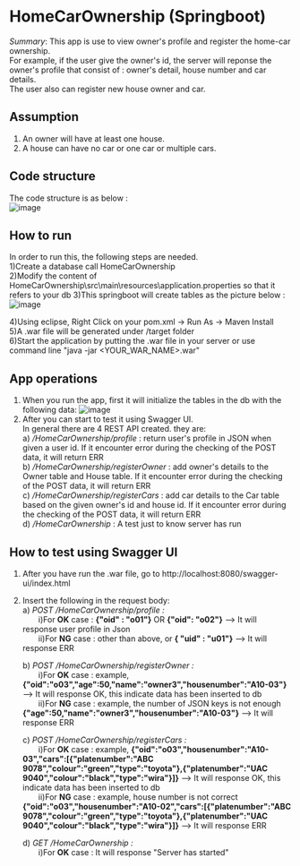 # HomeCarOwnership (Springboot)
<i>Summary</i>: This app is use to view owner's profile and register the home-car ownership. <br/>
For example, if the user give the owner's id, the server will reponse the owner's profile that consist of : owner's detail, house number and car details. <br/>
The user also can register new house owner and car. <br/>

## Assumption
1. An owner will have at least one house. <br/>
2. A house can have no car or one car or multiple cars. <br/>

## Code structure
The code structure is as below : <br/>
![image](https://github.com/user-attachments/assets/d1b8ccad-89a6-4cb7-81fc-01164d2fb006)


## How to run
In order to run this, the following steps are needed.<br/>
1)Create a database call HomeCarOwnership<br/>
2)Modify the content of HomeCarOwnership\src\main\resources\application.properties so that it refers to your db
3)This springboot will create tables as the picture below : <br/>
![image](https://github.com/user-attachments/assets/956b750c-c5f3-49cf-aab7-38a27efc5eb9)

4)Using eclipse, Right Click on your pom.xml -> Run As -> Maven Install <br/>
5)A .war file will be generated under /target folder <br/>
6)Start the application by putting the .war file in your server or use command line "java -jar <YOUR_WAR_NAME>.war" <br/>

## App operations
1. When you run the app, first it will initialize the tables in the db with the following data:
   ![image](https://github.com/user-attachments/assets/39b68d0a-e503-4460-8c6f-257a191c797c)
2. After you can start to test it using Swagger UI. <br/>
In general there are 4 REST API created. they are: <br/>
a) <i>/HomeCarOwnership/profile </i>: return user's profile in JSON when given a user id. If it encounter error during the checking of the POST data, it will return ERR <br/>
b) <i>/HomeCarOwnership/registerOwner </i>: add owner's details to the Owner table and House table. If it encounter error during the checking of the POST data, it will return ERR <br/>
c) <i>/HomeCarOwnership/registerCars </i> : add car details to the Car table based on the given owner's id and house id. If it encounter error during the checking of the POST data, it will return ERR <br/>
d) <i>/HomeCarOwnership </i>: A test just to know server has run <br/>

## How to test using Swagger UI
1) After you have run the .war file, go to http://localhost:8080/swagger-ui/index.html
2) Insert the following in the request body: <br/>
     a) <i>POST /HomeCarOwnership/profile  :</i> <br/>
          &emsp;&emsp;i)For <b>OK</b> case : <b>{"oid" : "o01"}</b>  OR  <b>{"oid": "o02"}</b>  --> It will response user profile in Json <br/>
          &emsp;&emsp;ii)For <b>NG</b> case : other than above, or <b>{ "uid" : "u01"}</b>  --> It will response ERR <br/>

     b) <i>POST /HomeCarOwnership/registerOwner : </i><br/>
          &emsp;&emsp;i)For <b>OK</b> case : example, <b>{"oid":"o03","age":50,"name":"owner3","housenumber":"A10-03"}</b>   --> It will response OK, this indicate data has been inserted to db <br/>
          &emsp;&emsp;ii)For <b>NG</b> case : example, the number of JSON keys is not enough  <b>{"age":50,"name":"owner3","housenumber":"A10-03"}</b>  -->  It will response ERR <br/>

     c) <i>POST /HomeCarOwnership/registerCars : </i><br/>
          &emsp;&emsp;i)For <b>OK</b> case : example, <b>{"oid":"o03","housenumber":"A10-03","cars":[{"platenumber":"ABC 9078","colour":"green","type":"toyota"},{"platenumber":"UAC 9040","colour":"black","type":"wira"}]}</b>   --> It will response OK, this indicate data has been inserted to db <br/>
          &emsp;&emsp;ii)For <b>NG</b> case : example, house number is not correct <b>{"oid":"o03","housenumber":"A10-02","cars":[{"platenumber":"ABC 9078","colour":"green","type":"toyota"},{"platenumber":"UAC 9040","colour":"black","type":"wira"}]}</b> -->  It will response ERR <br/>

     d) <i>GET /HomeCarOwnership : </i><br/>
          &emsp;&emsp;i)For <b>OK</b> case : It will response "Server has started" <br/>






